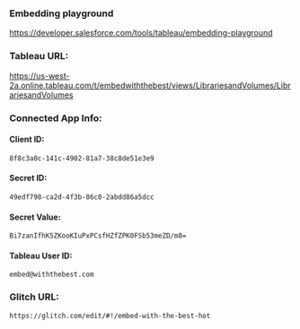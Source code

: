### Embedding playground

https://developer.salesforce.com/tools/tableau/embedding-playground


### Tableau URL:

https://us-west-2a.online.tableau.com/t/embedwiththebest/views/LibrariesandVolumes/LibrariesandVolumes


### Connected App Info:
#### Client ID: 
```text
8f8c3a0c-141c-4902-81a7-38c8de51e3e9
```
#### Secret ID: 
```text
49edf798-ca2d-4f3b-86c0-2abdd86a5dcc
```
#### Secret Value: 
```text
Bi7zanIfhK5ZKooKIuPxPCsfHZfZPK0FSb53meZD/m8=
```
#### Tableau User ID: 
```text
embed@withthebest.com
```

### Glitch URL: 
```text
https://glitch.com/edit/#!/embed-with-the-best-hot
```

